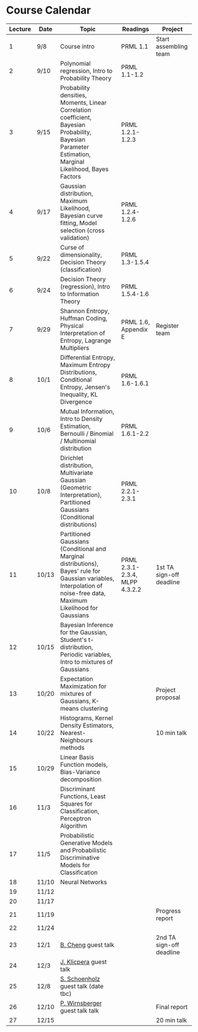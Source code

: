 # Course Calendar

Lecture | Date  | Topic                                                                                                                                                                  | Readings                       | Project
--------|-------|------------------------------------------------------------------------------------------------------------------------------------------------------------------------|--------------------------------|-------------------------
1       | 9/8   | Course intro                                                                                                                                                           | PRML 1.1                       | Start assembling team
2       | 9/10  | Polynomial regression, Intro to Probability Theory                                                                                                                     | PRML 1.1-1.2                   |
3       | 9/15  | Probability densities, Moments, Linear Correlation coefficient, Bayesian Probability, Bayesian Parameter Estimation, Marginal Likelihood, Bayes Factors                | PRML 1.2.1-1.2.3               |
4       | 9/17  | Gaussian distribution, Maximum Likelihood, Bayesian curve fitting, Model selection (cross validation)                                                                  | PRML 1.2.4-1.2.6               |
5       | 9/22  | Curse of dimensionality, Decision Theory (classification)                                                                                                              | PRML 1.3-1.5.4                 |
6       | 9/24  | Decision Theory (regression), Intro to Information Theory                                                                                                              | PRML 1.5.4-1.6                 |
7       | 9/29  | Shannon Entropy, Huffman Coding, Physical Interpretation of Entropy, Lagrange Multipliers                                                                              | PRML 1.6, Appendix E           | Register team
8       | 10/1  | Differential Entropy, Maximum Entropy Distributions, Conditional Entropy, Jensen's Inequality, KL Divergence                                                           | PRML 1.6-1.6.1                 |
9       | 10/6  | Mutual Information, Intro to Density Estimation, Bernoulli / Binomial / Multinomial distribution                                                                       | PRML 1.6.1-2.2                 |
10      | 10/8  | Dirichlet distribution, Multivariate Gaussian (Geometric Interpretation), Partitioned Gaussians (Conditional distributions)                                            | PRML 2.2.1-2.3.1               |
11      | 10/13 | Partitioned Gaussians (Conditional and Marginal distributions), Bayes' rule for Gaussian variables, Interpolation of noise-free data, Maximum Likelihood for Gaussians | PRML 2.3.1-2.3.4, MLPP 4.3.2.2 | 1st TA sign-off deadline
12      | 10/15 | Bayesian Inference for the Gaussian, Student's t-distribution, Periodic variables, Intro to mixtures of Gaussians                                                      |                                |
13      | 10/20 | Expectation Maximization for mixtures of Gaussians, K-means clustering                                                                                                 |                                | Project proposal
14      | 10/22 | Histograms, Kernel Density Estimators, Nearest-Neighbours methods                                                                                                      |                                | 10 min talk
15      | 10/29 | Linear Basis Function models, Bias-Variance decomposition                                                                                                              |                                |
16      | 11/3  | Discriminant Functions, Least Squares for Classification, Perceptron Algorithm                                                                                         |                                |
17      | 11/5  | Probabilistic Generative Models and Probabilistic Discriminative Models for Classification                                                                             |                                |
18      | 11/10 | Neural Networks                                                                                                                                                        |                                |
19      | 11/12 |                                                                                                                                                                        |                                |
20      | 11/17 |                                                                                                                                                                        |                                |
21      | 11/19 |                                                                                                                                                                        |                                | Progress report
22      | 11/24 |                                                                                                                                                                        |                                |
23      | 12/1  | [B. Cheng](https://sites.google.com/site/tonicbq/about-me?authuser=0) guest talk                                                                                       |                                | 2nd TA sign-off deadline
24      | 12/3  | [J. Klicpera](https://www.in.tum.de/en/daml/team/johannes-klicpera/) guest talk                                                                                        |                                |
25      | 12/8  | [S. Schoenholz](https://samschoenholz.wordpress.com/) guest talk (date tbc)                                                                                            |                                |
26      | 12/10 | [P. Wirnsberger](https://pw359.github.io/) guest talk talk                                                                                                             |                                | Final report
27      | 12/15 |                                                                                                                                                                        |                                | 20 min talk
